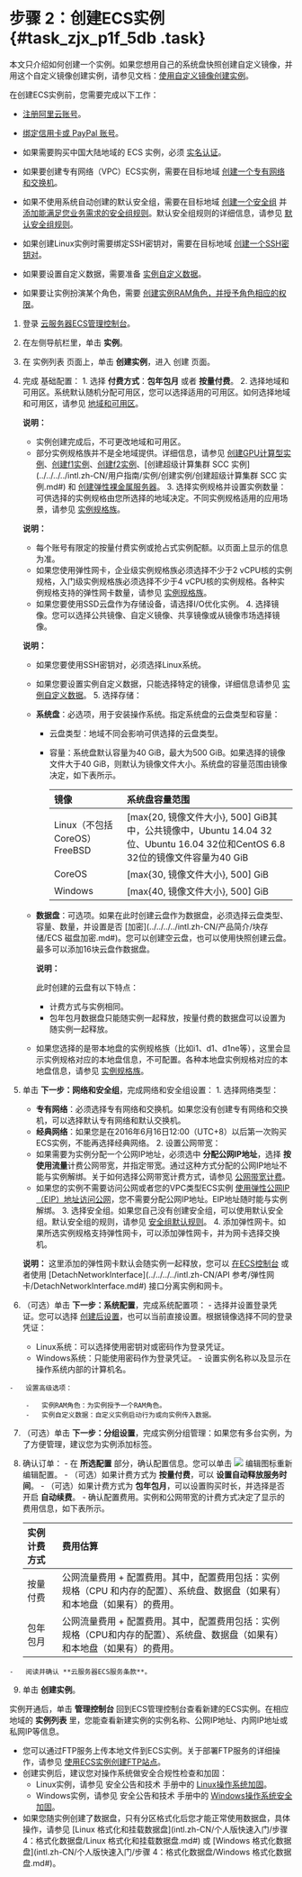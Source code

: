 # 步骤 2：创建ECS实例 {#task_zjx_p1f_5db .task}

本文只介绍如何创建一个实例。如果您想用自己的系统盘快照创建自定义镜像，并用这个自定义镜像创建实例，请参见文档：[使用自定义镜像创建实例](../../../../intl.zh-CN/用户指南/实例/创建实例/使用自定义镜像创建实例.md#)。

在创建ECS实例前，您需要完成以下工作：

-   [注册阿里云账号](https://www.alibabacloud.com/help/zh/doc-detail/50482.htm)。

-   [绑定信用卡或 PayPal 账号](https://www.alibabacloud.com/help/zh/doc-detail/50517.htm)。

-   如果需要购买中国大陆地域的 ECS 实例，必须 [实名认证](https://www.alibabacloud.com/help/zh/doc-detail/52595.htm)。

-   如果要创建专有网络（VPC）ECS实例，需要在目标地域 [创建一个专有网络和交换机](https://www.alibabacloud.com/help/zh/doc-detail/65430.htm)。

-   如果不使用系统自动创建的默认安全组，需要在目标地域 [创建一个安全组](https://www.alibabacloud.com/help/zh/doc-detail/25468.htm) 并 [添加能满足您业务需求的安全组规则](https://www.alibabacloud.com/help/zh/doc-detail/25471.htm)。默认安全组规则的详细信息，请参见 [默认安全组规则](https://www.alibabacloud.com/help/zh/doc-detail/31707.htm)。

-   如果创建Linux实例时需要绑定SSH密钥对，需要在目标地域 [创建一个SSH密钥对](https://www.alibabacloud.com/help/zh/doc-detail/51793.htm)。

-   如果要设置自定义数据，需要准备 [实例自定义数据](https://www.alibabacloud.com/help/zh/doc-detail/49121.htm)。

-   如果要让实例扮演某个角色，需要 [创建实例RAM角色，并授予角色相应的权限](https://www.alibabacloud.com/help/zh/doc-detail/61175.htm)。


1.   登录 [云服务器ECS管理控制台](https://ecs.console.aliyun.com/#/home)。 
2.   在左侧导航栏里，单击 **实例**。 
3.   在 实例列表 页面上，单击 **创建实例**，进入 创建 页面。 
4.   完成 基础配置： 
    1.   选择 **付费方式**：**包年包月** 或者 **按量付费**。 
    2.  选择地域和可用区。系统默认随机分配可用区，您可以选择适用的可用区。如何选择地域和可用区，请参见 [地域和可用区](https://www.alibabacloud.com/help/doc-detail/40654.htm?spm=a2c63.p38356.a3.13.4c3b587a2IQHFX)。 

        **说明：** 

        -   实例创建完成后，不可更改地域和可用区。
        -   部分实例规格族并不是全地域提供。详细信息，请参见 [创建GPU计算型实例](../../../../intl.zh-CN/用户指南/实例/创建实例/创建GPU计算型实例.md#)、[创建f1实例](../../../../intl.zh-CN/用户指南/实例/创建实例/创建f1实例.md#)、[创建f2实例](../../../../intl.zh-CN/用户指南/实例/创建实例/创建f2实例.md#)、[创建超级计算集群 SCC 实例](../../../../intl.zh-CN/用户指南/实例/创建实例/创建超级计算集群 SCC 实例.md#) 和 [创建弹性裸金属服务器](../../../../intl.zh-CN/用户指南/实例/创建实例/创建弹性裸金属服务器.md#)。
    3.   选择实例规格并设置实例数量：可供选择的实例规格由您所选择的地域决定。不同实例规格适用的应用场景，请参见 [实例规格族](../../../../intl.zh-CN/产品简介/实例规格族.md#)。 

        **说明：** 

        -   每个账号有限定的按量付费实例或抢占式实例配额。以页面上显示的信息为准。
        -   如果您使用弹性网卡，企业级实例规格族必须选择不少于2 vCPU核的实例规格，入门级实例规格族必须选择不少于4 vCPU核的实例规格。各种实例规格支持的弹性网卡数量，请参见 [实例规格族](../../../../intl.zh-CN/产品简介/实例规格族.md#)。
        -   如果您要使用SSD云盘作为存储设备，请选择I/O优化实例。
    4.   选择镜像。您可以选择公共镜像、自定义镜像、共享镜像或从镜像市场选择镜像。 

        **说明：** 

        -   如果您要使用SSH密钥对，必须选择Linux系统。
        -   如果您要设置实例自定义数据，只能选择特定的镜像，详细信息请参见 [实例自定义数据](../../../../intl.zh-CN/用户指南/实例/实例自定义/元数据/实例自定义数据.md#)。
    5.   选择存储： 
        -   **系统盘**：必选项，用于安装操作系统。指定系统盘的云盘类型和容量：

            -   云盘类型：地域不同会影响可供选择的云盘类型。
            -   容量：系统盘默认容量为40 GiB，最大为500 GiB。如果选择的镜像文件大于40 GiB，则默认为镜像文件大小。系统盘的容量范围由镜像决定，如下表所示。

                |镜像|系统盘容量范围|
                |:-|:------|
                |Linux（不包括CoreOS）FreeBSD|\[max\{20, 镜像文件大小\}, 500\] GiB其中，公共镜像中，Ubuntu 14.04 32位、Ubuntu 16.04 32位和CentOS 6.8 32位的镜像文件容量为40 GiB|
                |CoreOS|\[max\{30, 镜像文件大小\}, 500\] GiB|
                |Windows|\[max\{40, 镜像文件大小\}, 500\] GiB|

        -   **数据盘**：可选项。如果在此时创建云盘作为数据盘，必须选择云盘类型、容量、数量，并设置是否 [加密](../../../../intl.zh-CN/产品简介/块存储/ECS 磁盘加密.md#)。您可以创建空云盘，也可以使用快照创建云盘。最多可以添加16块云盘作数据盘。

            **说明：** 

            此时创建的云盘有以下特点：

            -   计费方式与实例相同。
            -   包年包月数据盘只能随实例一起释放，按量付费的数据盘可以设置为随实例一起释放。
        -   如果您选择的是带本地盘的实例规格族（比如i1、d1、d1ne等），这里会显示实例规格对应的本地盘信息，不可配置。各种本地盘实例规格对应的本地盘信息，请参见 [实例规格族](../../../../intl.zh-CN/产品简介/实例规格族.md#)。

5.   单击 **下一步：网络和安全组**，完成网络和安全组设置： 
    1.   选择网络类型： 
        -   **专有网络**：必须选择专有网络和交换机。如果您没有创建专有网络和交换机，可以选择默认专有网络和默认交换机。
        -   **经典网络**：如果您是在2016年6月16日12:00（UTC+8）以后第一次购买ECS实例，不能再选择经典网络。
    2.   设置公网带宽： 
        -   如果需要为实例分配一个公网IP地址，必须选中 **分配公网IP地址**，选择 **按使用流量**计费公网带宽，并指定带宽。通过这种方式分配的公网IP地址不能与实例解绑。关于如何选择公网带宽计费方式，请参见 [公网带宽计费](../../../../intl.zh-CN/产品定价/公网带宽计费.md#)。
        -   如果您的实例不需要访问公网或者您的VPC类型ECS实例 [使用弹性公网IP（EIP）地址访问公网](../../../../intl.zh-CN/快速入门/搭建专有网络.md#)，您不需要分配公网IP地址。EIP地址随时能与实例解绑。
    3.   选择安全组。如果您自己没有创建安全组，可以使用默认安全组。默认安全组的规则，请参见 [安全组默认规则](../../../../intl.zh-CN/用户指南/安全组/安全组默认规则.md#)。 
    4.   添加弹性网卡。如果所选实例规格支持弹性网卡，可以添加弹性网卡，并为网卡选择交换机。 

        **说明：** 这里添加的弹性网卡默认会随实例一起释放，您可以 [在ECS控制台](../../../../intl.zh-CN/用户指南/弹性网卡/将弹性网卡从实例上分离.md#) 或者使用 [DetachNetworkInterface](../../../../intl.zh-CN/API 参考/弹性网卡/DetachNetworkInterface.md#) 接口分离实例和网卡。

6.   （可选）单击 **下一步：系统配置**，完成系统配置项： 
    -   选择并设置登录凭证。您可以选择 [创建后设置](../../../../intl.zh-CN/用户指南/实例/重置实例密码.md#)，也可以当前直接设置。根据镜像选择不同的登录凭证：

        -   Linux系统：可以选择使用密钥对或密码作为登录凭证。
        -   Windows系统：只能使用密码作为登录凭证。
    -   设置实例名称以及显示在操作系统内部的计算机名。

    -   设置高级选项：

        -   实例RAM角色：为实例授予一个RAM角色。
        -   实例自定义数据：自定义实例启动行为或向实例传入数据。
7.   （可选）单击 **下一步：分组设置**，完成实例分组管理：如果您有多台实例，为了方便管理，建议您为实例添加标签。 
8.   确认订单： 
    -   在 **所选配置** 部分，确认配置信息。您可以单击 ![](http://static-aliyun-doc.oss-cn-hangzhou.aliyuncs.com/assets/img/9601/2140_zh-CN.png) 编辑图标重新编辑配置。
    -   （可选）如果计费方式为 **按量付费**，可以 **设置自动释放服务时间**。
    -   （可选）如果计费方式为 **包年包月**，可以设置购买时长，并选择是否开启 **自动续费**。
    -   确认配置费用。实例和公网带宽的计费方式决定了显示的费用信息，如下表所示。

        |实例计费方式|费用估算|
        |:-----|:---|
        |按量付费|公网流量费用 + 配置费用。其中，配置费用包括：实例规格（CPU 和内存的配置）、系统盘、数据盘（如果有）和本地盘（如果有）的费用。|
        |包年包月|公网流量费用 + 配置费用。其中，配置费用包括：实例规格（CPU和内存的配置）、系统盘、数据盘（如果有）和本地盘（如果有）的费用。|

    -   阅读并确认 **云服务器ECS服务条款**。
9.   单击 **创建实例**。 

实例开通后，单击 **管理控制台** 回到ECS管理控制台查看新建的ECS实例。在相应地域的 **实例列表** 里，您能查看新建实例的实例名称、公网IP地址、内网IP地址或私网IP等信息。

-   您可以通过FTP服务上传本地文件到ECS实例。关于部署FTP服务的详细操作，请参见 [使用ECS实例创建FTP站点](https://www.alibabacloud.com/help/zh/doc-detail/51998.htm?spm=a2c63.p38356.a3.31.4c3b587aegIuna)。
-   创建实例后，建议您对操作系统做安全合规性检查和加固：
    -   Linux实例，请参见 安全公告和技术 手册中的 [Linux操作系统加固](https://www.alibabacloud.com/help/zh/doc-detail/49809.htm)。
    -   Windows实例，请参见 安全公告和技术 手册中的 [Windows操作系统安全加固](https://www.alibabacloud.com/help/zh/doc-detail/49781.htm)。
-   如果您随实例创建了数据盘，只有分区格式化后您才能正常使用数据盘，具体操作，请参见 [Linux 格式化和挂载数据盘](intl.zh-CN/个人版快速入门/步骤 4：格式化数据盘/Linux 格式化和挂载数据盘.md#) 或 [Windows 格式化数据盘](intl.zh-CN/个人版快速入门/步骤 4：格式化数据盘/Windows 格式化数据盘.md#)。

